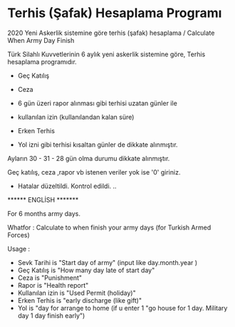 # Terhis (Şafak) Hesaplama Programı
2020 Yeni Askerlik sistemine göre terhis (şafak) hesaplama / Calculate When Army Day Finish

Türk Silahlı Kuvvetlerinin 6 aylık yeni askerlik sistemine göre, Terhis hesaplama programıdır.

* Geç Katılış
* Ceza
* 6 gün üzeri rapor alınması gibi terhisi uzatan günler ile

* kullanılan izin (kullanılandan kalan süre)
* Erken Terhis
* Yol izni gibi terhisi kısaltan günler de dikkate alınmıştır.

Ayların 30 - 31 - 28 gün olma durumu dikkate alınmıştır.


Geç katılış, ceza ,rapor vb istenen veriler yok ise '0' giriniz.

* Hatalar düzeltildi. Kontrol edildi. .. 



****** ENGLİSH *******


For 6 months army days.


Whatfor : Calculate to when finish your army days (for Turkish Armed Forces)

Usage : 

* Sevk Tarihi is "Start day of army" (input like day.month.year )
* Geç Katılış is "How many day late of start day"
* Ceza is "Punishment"
* Rapor is "Health report"
* Kullanılan izin is "Used Permit (holiday)"
* Erken Terhis is "early discharge (like gift)"
* Yol is "day for arrange to home (if u enter 1 "go house for 1 day. Military day 1 day finish early")
        
        
        
